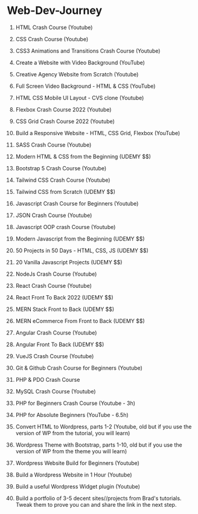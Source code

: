 # Web-Dev-Journey

1. HTML Crash Course (Youtube)

2. CSS Crash Course (Youtube)

3. CSS3 Animations and Transitions Crash Course (Youtube)

4. Create a Website with Video Background (YouTube)

5. Creative Agency Website from Scratch (Youtube)

6. Full Screen Video Background - HTML & CSS (YouTube)

7. HTML CSS Mobile UI Layout - CVS clone (Youtube)

8. Flexbox Crash Course 2022 (Youtube)

9. CSS Grid Crash Course 2022 (Youtube)

10. Build a Responsive Website - HTML, CSS Grid, Flexbox (YouTube)

11. SASS Crash Course (Youtube)

12. Modern HTML & CSS from the Beginning (UDEMY $$)

13. Bootstrap 5 Crash Course (Youtube)

14. Tailwind CSS Crash Course (Youtube)

15. Tailwind CSS from Scratch (UDEMY $$)

16. Javascript Crash Course for Beginners (Youtube)

17. JSON Crash Course (Youtube)

18. Javascript OOP crash Course (Youtube)

19. Modern Javascript from the Beginning (UDEMY $$)

20. 50 Projects in 50 Days - HTML, CSS, JS (UDEMY $$)

21. 20 Vanilla Javascript Projects (UDEMY $$)

22. NodeJs Crash Course (Youtube)

23. React Crash Course (Youtube)

24. React Front To Back 2022 (UDEMY $$)

25. MERN Stack Front to Back (UDEMY $$)

26. MERN eCommerce From Front to Back (UDEMY $$)

27. Angular Crash Course (Youtube)

28. Angular Front To Back (UDEMY $$)

29. VueJS Crash Course (Youtube)

30. Git & Github Crash Course for Beginners (Youtube)

31. PHP & PDO Crash Course

32. MySQL Crash Course (Youtube)

33. PHP for Beginners Crash Course (Youtube - 3h)

34. PHP for Absolute Beginners (YouTube - 6.5h)

35. Convert HTML to Wordpress, parts 1-2 (Youtube, old but if you use the version of WP from the tutorial, you will learn)

36. Wordpress Theme with Bootstrap, parts 1-10, old but if you use the version of WP from the theme you will learn)

37. Wordpress Website Build for Beginners (Youtube)

38. Build a Wordpress Website in 1 Hour (Youtube)

39. Build a useful Wordpress Widget plugin (Youtube)

40. Build a portfolio of 3-5 decent sites//projects from Brad's tutorials. Tweak them to prove you can and share the link in the next step.
